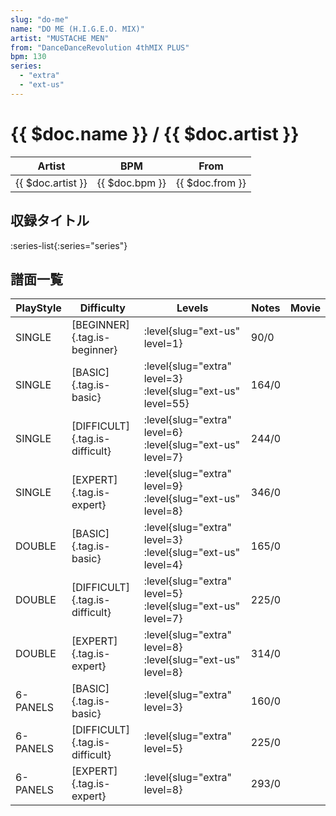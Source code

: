 ```yaml
---
slug: "do-me"
name: "DO ME (H.I.G.E.O. MIX)"
artist: "MUSTACHE MEN"
from: "DanceDanceRevolution 4thMIX PLUS"
bpm: 130
series:
  - "extra"
  - "ext-us"
---
```


# {{ $doc.name }} / {{ $doc.artist }}

|Artist|BPM|From|
|------|---|----|
|{{ $doc.artist }}|{{ $doc.bpm }}|{{ $doc.from }}|

## 収録タイトル

:series-list{:series="series"}

## 譜面一覧

|PlayStyle|Difficulty|Levels|Notes|Movie|
|---------|----------|------|-----|-----|
|SINGLE|[BEGINNER]{.tag.is-beginner}|:level{slug="ext-us" level=1}|90/0||
|SINGLE|[BASIC]{.tag.is-basic}|:level{slug="extra" level=3} :level{slug="ext-us" level=55}|164/0||
|SINGLE|[DIFFICULT]{.tag.is-difficult}|:level{slug="extra" level=6} :level{slug="ext-us" level=7}|244/0||
|SINGLE|[EXPERT]{.tag.is-expert}|:level{slug="extra" level=9} :level{slug="ext-us" level=8}|346/0||
|DOUBLE|[BASIC]{.tag.is-basic}|:level{slug="extra" level=3} :level{slug="ext-us" level=4}|165/0||
|DOUBLE|[DIFFICULT]{.tag.is-difficult}|:level{slug="extra" level=5} :level{slug="ext-us" level=7}|225/0||
|DOUBLE|[EXPERT]{.tag.is-expert}|:level{slug="extra" level=8} :level{slug="ext-us" level=8}|314/0||
|6-PANELS|[BASIC]{.tag.is-basic}|:level{slug="extra" level=3}|160/0||
|6-PANELS|[DIFFICULT]{.tag.is-difficult}|:level{slug="extra" level=5}|225/0||
|6-PANELS|[EXPERT]{.tag.is-expert}|:level{slug="extra" level=8}|293/0||
